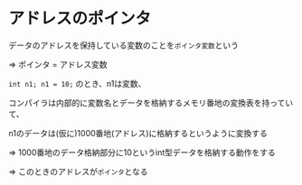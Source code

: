 # アドレスのポインタ
データのアドレスを保持している変数のことを`ポインタ変数`という

=> ポインタ = アドレス変数

`int n1; n1 = 10;` のとき、n1は変数、

コンパイラは内部的に変数名とデータを格納するメモリ番地の変換表を持っていて、

n1のデータは(仮に)1000番地(アドレス)に格納するというように変換する

=> 1000番地のデータ格納部分に10というint型データを格納する動作をする

=> このときのアドレスが`ポインタ`となる


